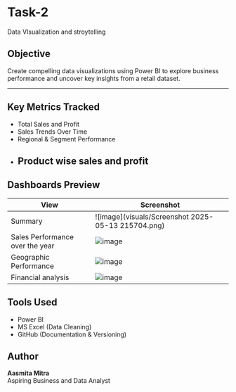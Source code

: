 # Task-2
Data VIsualization and stroytelling
## Objective
Create compelling data visualizations using Power BI to explore business performance and uncover key insights from a retail dataset.

---

## Key Metrics Tracked
- Total Sales and Profit
- Sales Trends Over Time
- Regional & Segment Performance
- Product wise sales and profit
  ---
## Dashboards Preview

| View | Screenshot |
|------|------------|
| Summary | ![image](visuals/Screenshot 2025-05-13 215704.png) |
| Sales Performance over the year | ![image](https://github.com/user-attachments/assets/ae40690c-76b5-42ad-a5b9-ff60346493a2) |
| Geographic Performance | ![image](https://github.com/user-attachments/assets/ff766366-5eb9-45ef-aa64-3a3f422ad96c) |
| Financial analysis | ![image](https://github.com/user-attachments/assets/f36838cb-0e59-484d-8548-155bf2205add) |

## Tools Used
- Power BI 
- MS Excel (Data Cleaning)
- GitHub (Documentation & Versioning)

## Author
**Aasmita Mitra**  
Aspiring Business and Data Analyst 
